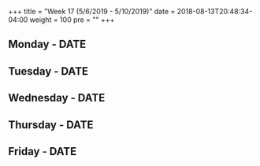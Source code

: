 +++
title = "Week 17 (5/6/2019 - 5/10/2019)"
date = 2018-08-13T20:48:34-04:00
weight = 100
pre = "<b></b>"
+++

## Monday - DATE

## Tuesday - DATE

## Wednesday - DATE

## Thursday - DATE

## Friday - DATE